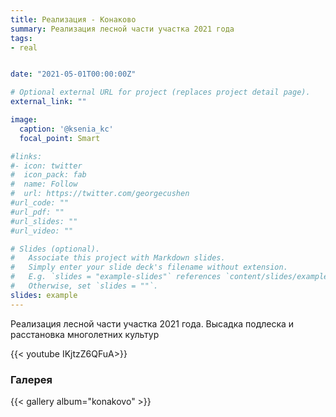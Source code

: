 ```yaml
---
title: Реализация - Конаково
summary: Реализация лесной части участка 2021 года
tags:
- real


date: "2021-05-01T00:00:00Z"

# Optional external URL for project (replaces project detail page).
external_link: ""

image:
  caption: '@ksenia_kc'
  focal_point: Smart

#links:
#- icon: twitter
#  icon_pack: fab
#  name: Follow
#  url: https://twitter.com/georgecushen
#url_code: ""
#url_pdf: ""
#url_slides: ""
#url_video: ""

# Slides (optional).
#   Associate this project with Markdown slides.
#   Simply enter your slide deck's filename without extension.
#   E.g. `slides = "example-slides"` references `content/slides/example-slides.md`.
#   Otherwise, set `slides = ""`.
slides: example
---
```


Реализация лесной части участка 2021 года. Высадка подлеска и расстановка многолетних культур

{{< youtube IKjtzZ6QFuA>}}

### Галерея

{{< gallery album="konakovo" >}}




